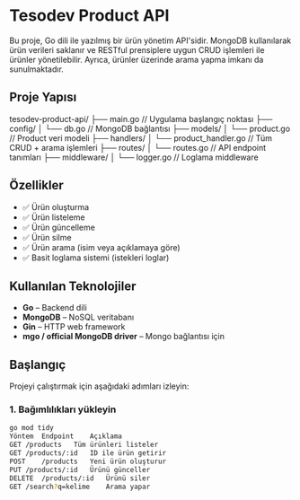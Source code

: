 # Tesodev Product API

Bu proje, Go dili ile yazılmış bir ürün yönetim API'sidir. MongoDB kullanılarak ürün verileri saklanır ve RESTful prensiplere uygun CRUD işlemleri ile ürünler yönetilebilir. Ayrıca, ürünler üzerinde arama yapma imkanı da sunulmaktadır.

## Proje Yapısı

tesodev-product-api/
├── main.go // Uygulama başlangıç noktası
├── config/
│ └── db.go // MongoDB bağlantısı
├── models/
│ └── product.go // Product veri modeli
├── handlers/
│ └── product_handler.go // Tüm CRUD + arama işlemleri
├── routes/
│ └── routes.go // API endpoint tanımları
├── middleware/
│ └── logger.go // Loglama middleware


## Özellikler

- ✅ Ürün oluşturma
- ✅ Ürün listeleme
- ✅ Ürün güncelleme
- ✅ Ürün silme
- ✅ Ürün arama (isim veya açıklamaya göre)
- ✅ Basit loglama sistemi (istekleri loglar)

## Kullanılan Teknolojiler

- **Go** – Backend dili
- **MongoDB** – NoSQL veritabanı
- **Gin** – HTTP web framework
- **mgo / official MongoDB driver** – Mongo bağlantısı için

## Başlangıç

Projeyi çalıştırmak için aşağıdaki adımları izleyin:

### 1. Bağımlılıkları yükleyin

```bash
go mod tidy
Yöntem	Endpoint	Açıklama
GET	/products	Tüm ürünleri listeler
GET	/products/:id	ID ile ürün getirir
POST	/products	Yeni ürün oluşturur
PUT	/products/:id	Ürünü günceller
DELETE	/products/:id	Ürünü siler
GET	/search?q=kelime	Arama yapar

